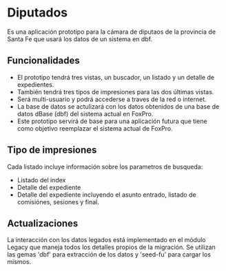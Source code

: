 # Diputados

Es una aplicación prototipo para la cámara de diputaos de la provincia de Santa Fe que usará los datos de un sistema en dbf.


## Funcionalidades

* El prototipo tendrá tres vistas, un buscador, un listado y un detalle
  de expedientes.
* También tendrá tres tipos de impresiones para las dos últimas vistas.
* Será multi-usuario y podrá accederse a traves de la red o internet.
* La base de datos se actulizará con los datos obtenidos de una base de datos
  dBase (dbf) del sistema actual en FoxPro.
* Este prototipo servirá de base para una aplicación futura que tiene como
  objetivo reemplazar el sistema actual de FoxPro.


## Tipo de impresiones

Cada listado incluye información sobre los parametros de busqueda:

* Listado del index
* Detalle del expediente
* Detalle del expediente incluyendo el asunto entrado, listado de comisiónes,
  sesiones y final.


## Actualizaciones

La interacción con los datos legados está implementado en el módulo Legacy
  que maneja todos los detalles propios de la migración.
Se utilizan las gemas 'dbf' para extracción de los datos y 'seed-fu' para
  cargar los mismos.

